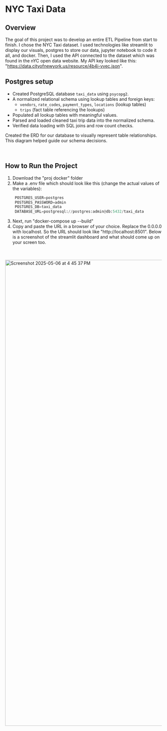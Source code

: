 # NYC Taxi Data

## Overview
The goal of this project was to develop an entire ETL Pipeline from start to finish. I chose the NYC Taxi dataset. 
I used technologies like streamlit to display our visuals, postgres to store our data, jupyter notebook to code it all, and docker. Then, I used the API connected to the dataset which was found in the nYC open data website. My API key looked like this: "https://data.cityofnewyork.us/resource/4b4i-vvec.json". 
<br>

## Postgres setup
- Created PostgreSQL database `taxi_data` using `psycopg2`.
- A normalized relational schema using lookup tables and foreign keys:
  - `vendors`, `rate_codes`, `payment_types`, `locations` (lookup tables)
  - `trips` (fact table referencing the lookups)
- Populated all lookup tables with meaningful values.
- Parsed and loaded cleaned taxi trip data into the normalized schema.
- Verified data loading with SQL joins and row count checks.

Created the ERD for our database to visually represent table relationships. This diagram helped guide our schema decisions. 


<br>


## How to Run the Project

1. Download the "proj docker" folder
2. Make a .env file which should look like this (change the actual values of the variables):
   ```python
    POSTGRES_USER=postgres
    POSTGRES_PASSWORD=admin
    POSTGRES_DB=taxi_data
    DATABASE_URL=postgresql://postgres:admin@db:5432/taxi_data
4. Next, run "docker-compose up --build"
5. Copy and paste the URL in a browser of your choice. Replace the 0.0.0.0 with localhost. So the URL should look like "http://localhost:8501". Below is a screenshot of the streamlit dashboard and what should come up on your screen too.

<br>
<br>

<img width="1494" alt="Screenshot 2025-05-06 at 4 45 37 PM" src="https://github.com/user-attachments/assets/dce77810-0f7a-4063-b029-324d49bd7fc1" />
<br>
